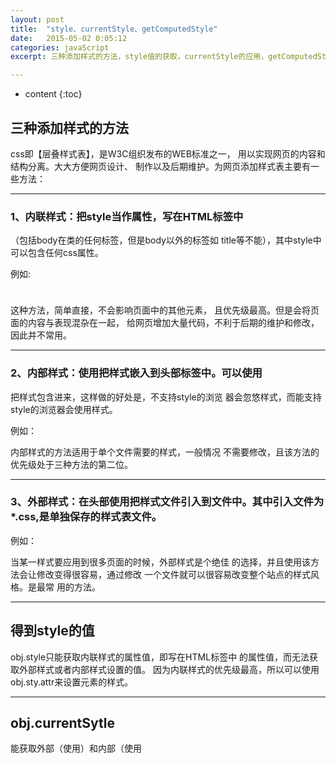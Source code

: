 ```yaml
---
layout: post
title:  "style、currentStyle、getComputedStyle"
date:   2015-05-02 0:05:12
categories: javaScript
excerpt: 三种添加样式的方法，style值的获取，currentStyle的应用，getComputedStyle的应用

---
```


* content
{:toc}


## 三种添加样式的方法

css即【层叠样式表】，是W3C组织发布的WEB标准之一，
用以实现网页的内容和结构分离。大大方便网页设计、
制作以及后期维护。为网页添加样式表主要有一些方法：

---

### 1、内联样式：把style当作属性，写在HTML标签中
（包括body在类的任何标签，但是body以外的标签如
title等不能），其中style中可以包含任何css属性。

例如:<div style="width:10px;height:10px;"></div>

这种方法，简单直接，不会影响页面中的其他元素，
且优先级最高。但是会将页面的内容与表现混杂在一起，
给网页增加大量代码，不利于后期的维护和修改，因此并不常用。

---

### 2、内部样式：使用<style></style>把样式嵌入到头部标签中。可以使用<!-- 注释文字 -->
把样式包含进来，这样做的好处是，不支持style的浏览
器会忽悠样式，而能支持style的浏览器会使用样式。

例如：
<style type="text/css">
	
</style>

内部样式的方法适用于单个文件需要的样式，一般情况
不需要修改，且该方法的优先级处于三种方法的第二位。

---

### 3、外部样式：在头部使用<link>把样式文件引入到文件中。其中引入文件为*.css,是单独保存的样式表文件。

例如：<link rel="stylesheet" type="text/css" href="xxx">

当某一样式要应用到很多页面的时候，外部样式是个绝佳
的选择，并且使用该方法会让修改变得很容易，通过修改
一个文件就可以很容易改变整个站点的样式风格。是最常
用的方法。

---

## 得到style的值

obj.style只能获取内联样式的属性值，即写在HTML标签中
的属性值，而无法获取外部样式或者内部样式设置的值。
因为内联样式的优先级最高，所以可以使用obj.sty.attr来设置元素的样式。

---

## obj.currentSytle

能获取外部（使用<link>）和内部（使用<style>）样式
表中的样式。但是，只有IE支持使用该方法。

## getComputedStyle()

该方法接受两个参数：要取得计算样式的元素和一个伪元
素字符串（例如“:after”）。在 Firefox中，第二个参数是必
须的，如果没有期望的伪元素要设置为 'null'，这与
规范的要求相符。在 Chrome Safari Opera 中，第二个参数
如果为 'null' 则可以省略。返回一个CSSStyleDeclaration
对象，其中包含当前元素的所有计算的样式。




